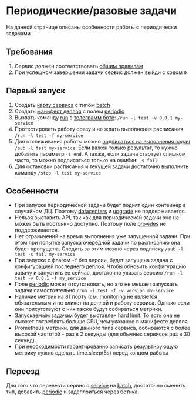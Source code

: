 # Периодические/разовые задачи

На данной странице описаны особенности работы с периодически задачами

## Требования

1. Сервис должен соответствовать [общим правилам](../../service-preparation/service-requirements.md)
2. При успешном завершении задачи сервис должен выйди с кодом `0`

## Первый запуск

1. Создать [карту сервиса](../../service-map.md) с типом [batch](../../service-map.md#batch)
2. Создать [манифест деплоя](../../service-preparation/manifest.md) с полем [periodic](../../service-preparation/manifest.md#periodic)
3. Вызвать команду [run](../integration/telegram-bot.md#run) в [телеграмм боте](../integration/telegram-bot.md): `/run -l test -v 0.0.1 my-service`
4. Протестировать работу сразу и не ждать выполнения расписания `/run -l test -f my-service`
5. Для отслеживания работы можно [подписаться на выполнения задач](../integration/telegram-bot.md#sub) `/sub -l test my-service`. Если важен только результат, то нужно добавить параметр `-s end`. А также, если задача стартует слишком часто, то можно подписаться только на ошибки: `-s fail`
6. Для остановки расписания и текущей задачи достаточно выполнить команду `/stop -l test my-service`

## Особенности

- При запуске периодической задачи будет поднят один контейнер в случайном ДЦ. Поэтому [datacenters](../../service-preparation/manifest.md#datacenterss) и [upgrade](../../service-preparation/manifest.md#upgrade)  не поддерживается.
- Нельзя выставить API, так как для периодической задачи оно не может быть постоянно доступно. Поэтому поле [provides](../../service-map.md#provides-(api)) не поддерживается.
- Нет ограничений на время выполнения уже запущенной задачи. При этом при попытке запуска очередной задачи по расписанию она будет пропущена. Следить за этим можно через подписку `/sub -l test -s fail my-service`
- При запуске с флагом `-f` без версии, будет запущена задача с конфигурацией последнего деплоя. Чтобы обновить конфигурацию задачу и запустить ее сейчас, достаточно указать версию `/run -l test -v 0.0.1 -f my_service`
- Поле [periodic](../../service-preparation/manifest.md#periodic) может отсутствовать, но это не мешает запускать задачи самостоятельно `/run -l test -f -v version my-service`
- Наличие метрик на 81 порту (см. [monitoring](../../service-preparation/service-requirements.md#monitoring) не является обязательным и не влияет на деплой и работу сервиса. Однако если они присутствуют с них также будут собираться метрики.
- Запускаемым задачам будет выставлен hard limit. То есть она не сможет потреблять больше CPU, чем указанно в манифесте деплоя.
- Prometheus метрики, для данного типа сервиса, собираются с более высокой частотой - раз в 2 секунды (для обычных сервисов раз в 30 секунд).
- При необходимости гарантированно записать результирующую метрику нужно сделать time.sleep(5s) перед концом работы

## Переезд

Для того что перевезти сервис с [service](../../service-map.md#service) на [batch](../../service-map.md#batch), достаточно сменить тип, добавить [periodic](../../service-preparation/manifest.md#periodic) и задеплоиться через ботика.
